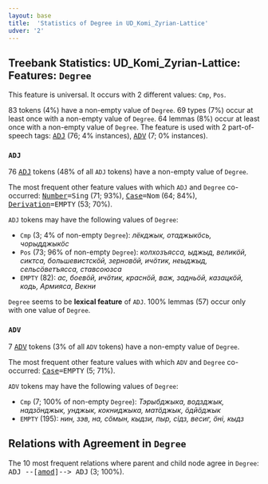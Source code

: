 ```yaml
---
layout: base
title:  'Statistics of Degree in UD_Komi_Zyrian-Lattice'
udver: '2'
---
```


## Treebank Statistics: UD_Komi_Zyrian-Lattice: Features: `Degree`

This feature is universal.
It occurs with 2 different values: `Cmp`, `Pos`.

83 tokens (4%) have a non-empty value of `Degree`.
69 types (7%) occur at least once with a non-empty value of `Degree`.
64 lemmas (8%) occur at least once with a non-empty value of `Degree`.
The feature is used with 2 part-of-speech tags: <tt><a href="kpv_lattice-pos-ADJ.html">ADJ</a></tt> (76; 4% instances), <tt><a href="kpv_lattice-pos-ADV.html">ADV</a></tt> (7; 0% instances).

### `ADJ`

76 <tt><a href="kpv_lattice-pos-ADJ.html">ADJ</a></tt> tokens (48% of all `ADJ` tokens) have a non-empty value of `Degree`.

The most frequent other feature values with which `ADJ` and `Degree` co-occurred: <tt><a href="kpv_lattice-feat-Number.html">Number</a></tt><tt>=Sing</tt> (71; 93%), <tt><a href="kpv_lattice-feat-Case.html">Case</a></tt><tt>=Nom</tt> (64; 84%), <tt><a href="kpv_lattice-feat-Derivation.html">Derivation</a></tt><tt>=EMPTY</tt> (53; 70%).

`ADJ` tokens may have the following values of `Degree`:

* `Cmp` (3; 4% of non-empty `Degree`): <em>лёкджык, отаджыкӧсь, чорыдджыкӧс</em>
* `Pos` (73; 96% of non-empty `Degree`): <em>колхозъясса, ыджыд, великӧй, сиктса, большевистскӧй, зерновӧй, ичӧтик, неыджыд, сельсӧветъясса, ставсоюзса</em>
* `EMPTY` (82): <em>ас, боевӧй, ичӧтик, краснӧй, важ, задньӧй, казацкӧй, кодь, Армияса, Векни</em>

`Degree` seems to be **lexical feature** of `ADJ`. 100% lemmas (57) occur only with one value of `Degree`.

### `ADV`

7 <tt><a href="kpv_lattice-pos-ADV.html">ADV</a></tt> tokens (3% of all `ADV` tokens) have a non-empty value of `Degree`.

The most frequent other feature values with which `ADV` and `Degree` co-occurred: <tt><a href="kpv_lattice-feat-Case.html">Case</a></tt><tt>=EMPTY</tt> (5; 71%).

`ADV` tokens may have the following values of `Degree`:

* `Cmp` (7; 100% of non-empty `Degree`): <em>Тэрыбджыка, водзджык, надзӧнджык, унджык, кокниджыка, матӧджык, ӧдйӧджык</em>
* `EMPTY` (195): <em>нин, зэв, на, сӧмын, кыдзи, пыр, сідз, весиг, ӧні, кыдз</em>

## Relations with Agreement in `Degree`

The 10 most frequent relations where parent and child node agree in `Degree`:
<tt>ADJ --[<tt><a href="kpv_lattice-dep-amod.html">amod</a></tt>]--> ADJ</tt> (3; 100%).

